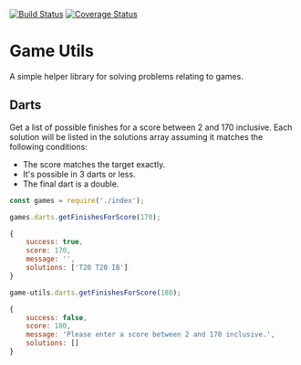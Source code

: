 [![Build Status](https://travis-ci.org/carlwillimott/game-utils.svg?branch=master)](https://travis-ci.org/carlwillimott/game-utils)
[![Coverage Status](https://coveralls.io/repos/github/carlwillimott/game-utils/badge.svg?branch=master)](https://coveralls.io/github/carlwillimott/game-utils?branch=master)

# Game Utils
A simple helper library for solving problems relating to games.

## Darts
Get a list of possible finishes for a score between 2 and 170 inclusive. Each solution will be listed in the solutions array assuming it matches the following conditions:
* The score matches the target exactly.
* It's possible in 3 darts or less.
* The final dart is a double.

```js
const games = require('./index');

games.darts.getFinishesForScore(170);

{
    success: true,
    score: 170,
    message: '',
    solutions: ['T20 T20 IB']
}

game-utils.darts.getFinishesForScore(180);

{
    success: false,
    score: 180,
    message: 'Please enter a score between 2 and 170 inclusive.',
    solutions: []
}

```